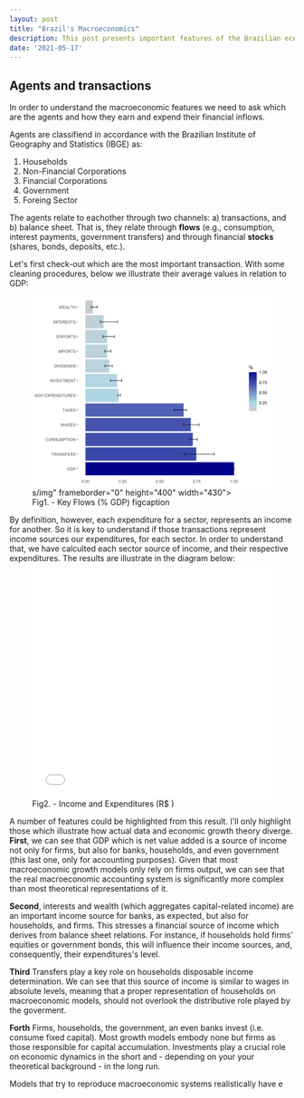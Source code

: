 ```yaml
---
layout: post
title: "Brazil's Macroeconomics"
description: This post presents important features of the Brazilian economy macroeconomic system. I think.
date: '2021-05-17'
---
```



## Agents and transactions

In order to understand the macroeconomic features we need to ask which are the agents and how they earn and expend their financial inflows.

Agents are classifiend in accordance with the Brazilian Institute of Geography and Statistics (IBGE) as:

1. Households
2. Non-Financial Corporations
3. Financial Corporations
4. Government
5. Foreing Sector


The agents relate to eachother through two channels: a) transactions, and b) balance sheet. That is, they relate through **flows** (e.g., consumption, interest payments, government transfers) and through financial **stocks** (shares, bonds, deposits, etc.).  

Let's first check-out which are the most important transaction. With some cleaning procedures, below we illustrate their average values in relation to GDP: 


<figure>
	<img src="/assets/img/flows.jpg" alt="" style="width:600px;"> s/img" frameborder="0" height="400" width="430"></iframe>
	<figcaption>Fig1. - Key Flows (% GDP) figcaption</figcaption>
</figure>



By definition, however, each expenditure for a sector, represents an income for another. So it is key to understand if those transactions represent income sources our expenditures, for each sector. In order to understand that, we have calculted each sector source of income, and their respective expenditures. The results are illustrate in the diagram below:


<figure>
<iframe src="/assets/img/sanks.html" frameborder="0" height="400" width="430"></iframe>
	<figcaption>Fig2. - Income and Expenditures (R$ )  </figcaption>
</figure>



A number of features could be highlighted from this result. I'll only highlight those which illustrate how actual data and economic growth theory diverge. **First**, we can see that GDP which is net value added is a source of income not only for firms, but also for banks, households, and even government (this last one, only for accounting purposes). Given that most macroeconomic growth models only rely on firms output, we can see that the real macroeconomic accounting system is significantly more complex than most theoretical representations of it. 

**Second**, interests and wealth (which aggregates capital-related income) are an important income source for banks, as expected, but also for households, and firms. This stresses a financial source of income which derives from balance sheet relations. For instance, if households hold firms' equities or government bonds, this will influence their income sources, and, consequently, their expenditures's level. 

**Third** Transfers play a key role on households disposable income determination. We can see that this source of income is similar to wages in absolute levels, meaning that a proper representation of households on macroeconomic models, should not overlook the distributive role played by the goverment. 

**Forth** Firms, households, the government, an even banks invest (i.e. consume fixed capital). Most growth models embody none but firms as those responsible for capital accumulation. Investments play a crucial role on economic dynamics in the short and - depending on your your theoretical background - in the long run.


Models that try to reproduce macroeconomic systems realistically have e






